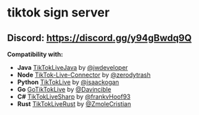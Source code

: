 # tiktok sign server
             
## Discord: <a href="https://discord.gg/y94gBwdq9Q">https://discord.gg/y94gBwdq9Q</a>
  
<b>Compatibility with:</b>
- **Java** [TikTokLiveJava](https://github.com/jwdeveloper/TikTokLiveJava) by [@jwdeveloper](https://github.com/jwdeveloper)
- **Node** [TikTok-Live-Connector](https://github.com/isaackogan/TikTok-Live-Connector) by [@zerodytrash](https://github.com/zerodytrash)
- **Python** [TikTokLive](https://github.com/isaackogan/TikTokLive) by [@isaackogan](https://github.com/isaackogan)
- **Go** [GoTikTokLive](https://github.com/Davincible/gotiktoklive) by [@Davincible](https://github.com/Davincible)
- **C#** [TikTokLiveSharp](https://github.com/frankvHoof93/TikTokLiveSharp) by [@frankvHoof93](https://github.com/frankvHoof93)
- **Rust** [TikTokLiveRust](https://github.com/jwdeveloper/TikTokLiveRust) by [@ZmoleCristian](https://github.com/jwdeveloper/TikTokLiveRust)
